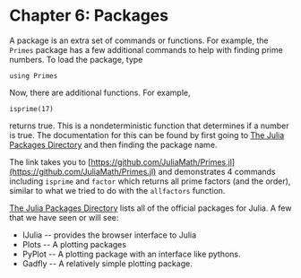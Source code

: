 Chapter 6: Packages
========

A package is an extra set of commands or functions.  For example, the `Primes` package has a few additional commands to help with finding prime numbers.  To load the package, type
```
using Primes
```

Now, there are additional functions.  For example,
```
isprime(17)
```

returns true.  This is a nondeterministic function that determines if a number is true.  The documentation for this can be found by first going to [The Julia Packages Directory]([http://pkg.julialang.org/) and then finding the package name.

The link takes you to [https://github.com/JuliaMath/Primes.jl](https://github.com/JuliaMath/Primes.jl) and demonstrates 4 commands including `isprime` and `factor` which returns all prime factors (and the order), similar to what we tried to do with the `allfactors` function.


[The Julia Packages Directory]([http://pkg.julialang.org/) lists all of the official packages for Julia.  A few that we have seen or will see:

* IJulia -- provides the browser interface to Julia
* Plots -- A plotting packages
* PyPlot -- A plotting package with an interface like pythons.
* Gadfly -- A relatively simple plotting package.

